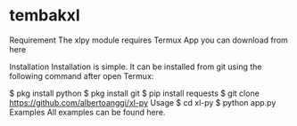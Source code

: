 # tembakxl

Requirement
The xlpy module requires Termux App you can download from here

Installation
Installation is simple. It can be installed from git using the following command after open Termux:

$ pkg install python
$ pkg install git
$ pip install requests
$ git clone https://github.com/albertoanggi/xl-py
Usage
$ cd xl-py
$ python app.py
Examples
All examples can be found here.
